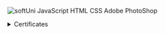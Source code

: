 ![softUni](https://user-images.githubusercontent.com/86298268/129677748-bb35591b-c25a-4249-b0ea-aeb34700752d.png)
JavaScript 
HTML
CSS
Adobe PhotoShop




<details>
  <summary>Certificates</summary>

  |                  Course:                  |              Information:               |  Certificate:       |
  | ------------------------------------------| ----------------------------------------| ------------------- |
  |    Programming Basics with JavaScript  /n   |   Issue date: 23/03/2021    /n            |  <a href="https://user-images.githubusercontent.com/86298268/129679419-                                   - February 2021                   Grade: 5.99 (out of 6.00)                0b024c0f-46b4-4063-9080-aa826c136cc8.jpg">JavaScript Programming                                                                                                                    Basics</a>
  
 

  

 
</details>
